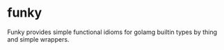 # funky
Funky provides simple functional idioms for golamg builtin types by thing and simple wrappers.
